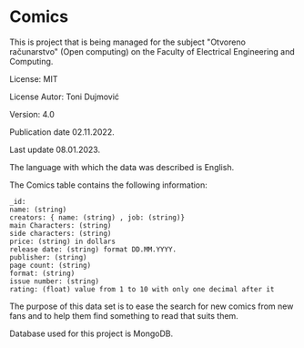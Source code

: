# Comics

This is project that is being managed for the subject "Otvoreno računarstvo" (Open computing) on the Faculty of Electrical Engineering and Computing.

License: MIT

License Autor: Toni Dujmović

Version: 4.0

Publication date 	02.11.2022.

Last update 08.01.2023.

The language with which the data was described is English.

The Comics table contains the following information:

    _id:
    name: (string)
    creators: { name: (string) , job: (string)}
    main Characters: (string)
    side characters: (string)
    price: (string) in dollars
    release date: (string) format DD.MM.YYYY.
    publisher: (string)
    page count: (string)
    format: (string)
    issue number: (string)
    rating: (float) value from 1 to 10 with only one decimal after it

The purpose of this data set is to ease the search for new comics from new fans and to help them find something to read that suits them.

Database used for this project is MongoDB.
